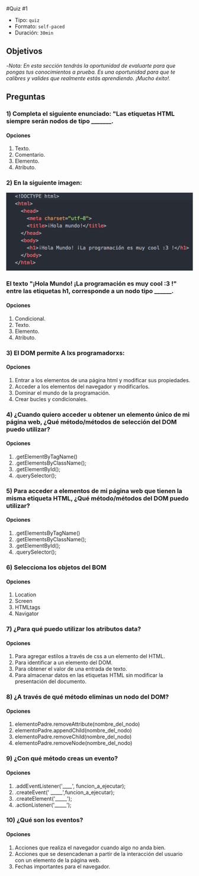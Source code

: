 #Quiz #1
- Tipo: `quiz`
- Formato: `self-paced`
- Duración: `30min`

## Objetivos

-_Nota: En esta sección tendrás la oportunidad de evaluarte para que pongas tus conocimientos a prueba. Es una oportunidad para que te calibres y valides que realmente estás aprendiendo. ¡Mucho éxito!._


## Preguntas

### 1) Completa el siguiente enunciado: "Las etiquetas HTML siempre serán nodos de tipo _______.
#### Opciones

  1. Texto.
  2. Comentario.
  3. Elemento.
  4. Atributo.

<solution style="display:none;">3</solution>

### 2) En la siguiente imagen:

![snnipet1_Código_HolaMundo.](03-quiz1.png)

### El texto "¡Hola Mundo! ¡La programación es muy cool :3 !" entre las etiquetas h1, corresponde a un nodo tipo ______.
#### Opciones
  1. Condicional.
  2. Texto.
  3. Elemento.
  4. Atributo.

<solution style="display:none;">2</solution>

### 3) El DOM permite A lxs programadorxs:
#### Opciones
  1. Entrar a los elementos de una página html y modificar sus propiedades.
  2. Acceder a los elementos del navegador y modificarlos.
  3. Dominar el mundo de la programación.
  4. Crear bucles y condicionales.

<solution style="display:none;">1</solution>

### 4) ¿Cuando quiero acceder u obtener un elemento único de mi página web, ¿Qué método/métodos de selección del DOM puedo utilizar?
#### Opciones
  1. .getElementByTagName()
  2. .getElementsByClassName();
  3. .getElementById();
  4. .querySelector();

<solution style="display:none;">3</solution>

### 5) Para acceder a elementos de mi página web que tienen la misma etiqueta HTML, ¿Qué método/métodos del DOM puedo utilizar?
#### Opciones
  1. .getElementsByTagName()
  2. .getElementsByClassName();
  3. .getElementById();
  5. .querySelector();

<solution style="display:none;">1</solution>

### 6) Selecciona los objetos del BOM
#### Opciones
  1. Location
  2. Screen
  3. HTMLtags
  4. Navigator

<solution style="display:none;">1,2,4</solution>

### 7) ¿Para qué puedo utilizar los atributos data?
#### Opciones
  1. Para agregar estilos a través de css a un elemento del HTML.
  2. Para identificar a un elemento del DOM.
  3. Para obtener el valor de una entrada de texto.
  4. Para almacenar  datos en las etiquetas HTML sin modificar la presentación del documento.

<solution style="display:none;">4</solution>

### 8) ¿A través de qué método eliminas un nodo del DOM?
#### Opciones
  1. elementoPadre.removeAttribute(nombre_del_nodo)
  2. elementoPadre.appendChild(nombre_del_nodo)
  3. elementoPadre.removeChild(nombre_del_nodo)
  4. elementoPadre.removeNode(nombre_del_nodo)

<solution style="display:none;">3</solution>

### 9) ¿Con qué método creas un evento?
#### Opciones
  1. .addEventListener('____', funcion_a_ejecutar);
  2. .createEvent(' _____',funcion_a_ejecutar);
  3. .createElement('_____');
  4. .actionListener('_____');

<solution style="display:none;">1</solution>

### 10) ¿Qué son los eventos?
#### Opciones
  1. Acciones que realiza el navegador cuando algo no anda bien.
  2. Acciones que se desencadenan a partir de la interacción del usuario con
  un elemento de la página web.
  3. Fechas importantes para el navegador.

<solution style="display:none;">2</solution>
